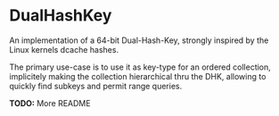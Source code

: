 # DualHashKey

An implementation of a 64-bit Dual-Hash-Key, strongly inspired by the Linux kernels dcache hashes.

The primary use-case is to use it as key-type for an ordered collection,
implicitely making the collection hierarchical thru the DHK,
allowing to quickly find subkeys and permit range queries.

**TODO:** More README
